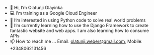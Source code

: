 - 👋 Hi, I’m Olatunji Olayinka
- 💻 I'm training as a Google Cloud Engineer
- 👀 I’m interested in using Python code to solve real world problems
- 🌱 I’m currently learning how to use the Django Framework to create fantastic website and web apps. I am also learning how to consume APIs
- 📫 How to reach me ... Email: olatunji.weber@gmail.com, Mobile: +2348062131456


<!---
olatunji-weber/olatunji-weber is a ✨ special ✨ repository because its `README.md` (this file) appears on your GitHub profile.
You can click the Preview link to take a look at your changes.
--->

<!-- - 💞️ I’m looking to collaborate on ... --->
